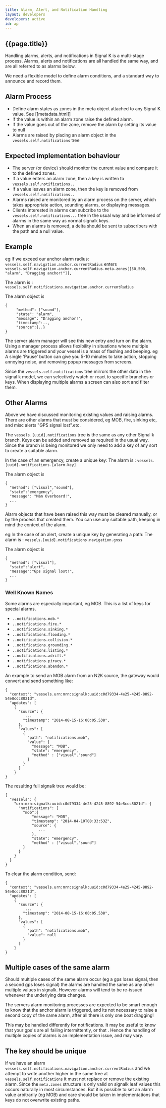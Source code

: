 ```yaml
---
title: Alarm, Alert, and Notification Handling
layout: developers
developers: active
id: ap
---
```


## {{page.title}}

Handling alarms, alerts, and notifications in Signal K is a multi-stage process. Alarms, alerts and notifications are all handled the same way, and are all referred to as alarms below. 

We need a flexible model to define alarm conditions, and a standard way to announce and record them.

## Alarm Process

* Define alarm states as zones in the meta object attached to any Signal K value. See [[metadata.html]]
* If the value is within an alarm zone raise the defined alarm.
* If the value goes out of the zone, remove the alarm by setting its value to null
* Alarms are raised by placing an alarm object in the `vessels.self.notifications` tree

## Expected implementation behaviour

* The server (or device) should monitor the current value and compare it to the defined zones.
* If a value enters an alarm zone, then a key is written to `vessels.self.notifications..`
* If a value leaves an alarm zone, then the key is removed from `vessels.self.notifications..`
* Alarms raised are monitored by an alarm process on the server, which takes appropriate action, sounding alarms, or displaying messages.
* Clients interested in alarms can subcribe to the `vessels.self.notifications...` tree in the usual way and be informed of alarms in the same way as normal signalk keys.
* When an alarms is removed, a delta should be sent to subscribers with the path and a null value.

## Example
eg If we exceed our anchor alarm radius: 
`vessels.self.navigation.anchor.currentRadius` enters `vessels.self.navigation.anchor.currentRadius.meta.zones[[50,500, "alarm", "Dragging anchor!"]],`

The alarm is : `vessels.self.notifications.navigation.anchor.currentRadius`

The alarm object is 

```
{ 
     "method": ["sound"], 
     "state": "alarm", 
     "message": "Dragging anchor!",
     "timestamp":..,
     "source":{..}
}
```

The server alarm manager will see this new entry and turn on the alarm. Using a manager process allows flexibility in situations where multiple alarms are triggered and your vessel is a mass of flashing and beeping. eg A single 'Pause' button can give you 5-10 minutes to take action, stopping annoying noise, and removing popup messages from screens.

Since the `vessels.self.notifications` tree mirrors the other data in the signal k model, we can selectively watch or react to specific branches or keys. When displaying multiple alarms a screen can also sort and filter them.

## Other Alarms

Above we have discussed monitoring existing values and raising alarms. There are other alarms that must be considered, eg MOB, fire, sinking etc, and misc alerts "GPS signal lost".etc.

The `vessels.[uuid].notifications` tree is the same as any other Signal k branch. Keys can be added and removed as required in the usual way. Since the branch is being monitored we only need to add a key of any sort to create a suitable alarm.

In the case of an emergency, create a unique key:
The alarm is : `vessels.[uuid].notifications.[alarm.key]`

The alarm object is 

```
{
  "method": ["visual","sound"], 
  "state":"emergency", 
  "message": "Man Overboard!",  
  ...
}
```

Alarm objects that have been raised this way must be cleared manually, or by the process that created them. You can use any suitable path, keeping in mind the context of the alarm.

eg In the case of an alert, create a unique key by generating a path:
The alarm is : `vessels.[uuid].notifications.navigation.gnss`

The alarm object is 

```
{
  "method": ["visual"], 
  "state":"alert", 
  "message":"Gps signal lost!",
  ...
}
```

### Well Known Names 

Some alarms are especially important, eg MOB. This is a list of keys for special alarms.

* `..notifications.mob.*`
* `..notifications.fire.*`
* `..notifications.sinking.*`
* `..notifications.flooding.*`
* `..notifications.collision.*`
* `..notifications.grounding.*`
* `..notifications.listing.*`
* `..notifications.adrift.*`
* `..notifications.piracy.*`
* `..notifications.abandon.*`

An example to send an MOB alarm from an N2K source, the gateway would convert and send something like:

```
{
  "context": "vessels.urn:mrn:signalk:uuid:c0d79334-4e25-4245-8892-54e8ccc8021d",
  "updates": [
    {
      "source": {
         ...
        "timestamp": "2014-08-15-16:00:05.538",
      },
      "values": [
        {
          "path": "notifications.mob",
          "value": {
            "message": "MOB",
            "state": "emergency",
            "method" : ["visual","sound"]
          }
        }
      ]
    }
}
```

The resulting full signalk tree would be:

```
{
  "vessels": {
    "urn:mrn:signalk:uuid:c0d79334-4e25-4245-8892-54e8ccc8021d": {
      "notifications": {
        "mob":{
            "message": "MOB",
            "timestamp": "2014-04-10T08:33:53Z",
            "source": {
               ...
            },
            "state": "emergency",
            "method" : ["visual","sound"]
        }
      }
    }
  }
}
```

To clear the alarm condition, send:

```
{
  "context": "vessels.urn:mrn:signalk:uuid:c0d79334-4e25-4245-8892-54e8ccc8021d",
  "updates": [
    {
      "source": {
         ...
        "timestamp": "2014-08-15-16:00:05.538",
      },
      "values": [
        {
          "path": "notifications.mob",
          "value": null
        }
      ]
    }
}
```

## Multiple cases of the same alarm

Should multiple cases of the same alarm occur (eg a gps loses signal, then a second gps loses signal) the alarms are handled the same as any other multiple values in signalk. However alarms will tend to be re-issued whenever the underlying data changes. 

The servers alarm monitoring processes are expected to be smart enough to know that the anchor alarm is triggered, and its not necessary to raise a second copy of the same alarm, after all there is only one boat dragging! 

This may be handled differently for notifications. It may be useful to know that your gps's are all failing intermittently, or that . Hence the handling of multiple copies of alarms is an implementation issue, and may vary.

## The key should be unique

If we have an alarm `vessels.self.notifications.navigation.anchor.currentRadius` and we attempt to write another higher in the same tree at `vessels.self.notifications` it must not replace or remove the existing alarm. Since the `meta.zones` structure is only valid on signalk leaf values this occurs naturally in most circumstances. But it is possible to set an alarm value arbitrarily (eg MOB) and care should be taken in implementations that keys do not overwrite existing paths. 
